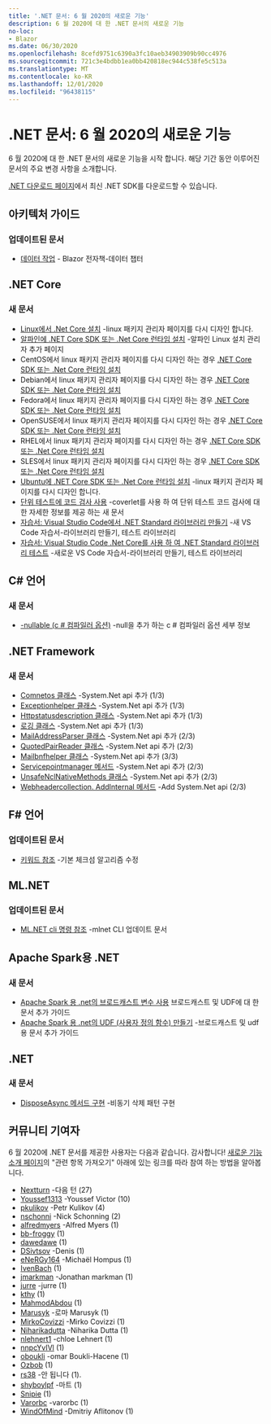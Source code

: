 ```yaml
---
title: '.NET 문서: 6 월 2020의 새로운 기능'
description: 6 월 2020에 대 한 .NET 문서의 새로운 기능
no-loc:
- Blazor
ms.date: 06/30/2020
ms.openlocfilehash: 8cefd9751c6390a3fc10aeb34903909b90cc4976
ms.sourcegitcommit: 721c3e4bdbb1ea0bb420818ec944c538fe5c513a
ms.translationtype: MT
ms.contentlocale: ko-KR
ms.lasthandoff: 12/01/2020
ms.locfileid: "96438115"
---
```

# <a name="net-docs-whats-new-for-june-2020"></a>.NET 문서: 6 월 2020의 새로운 기능

6 월 2020에 대 한 .NET 문서의 새로운 기능을 시작 합니다. 해당 기간 동안 이루어진 문서의 주요 변경 사항을 소개합니다.

[.NET 다운로드 페이지](https://dotnet.microsoft.com/download)에서 최신 .NET SDK를 다운로드할 수 있습니다.

## <a name="architecture-guides"></a>아키텍처 가이드

### <a name="updated-articles"></a>업데이트된 문서

- [데이터 작업](../architecture/blazor-for-web-forms-developers/data.md)  -  Blazor 전자책-데이터 챕터

## <a name="net-core"></a>.NET Core

### <a name="new-articles"></a>새 문서

- [Linux에서 .Net Core 설치](../core/install/linux.md) -linux 패키지 관리자 페이지를 다시 디자인 합니다.
- [알파인에 .NET Core SDK 또는 .Net Core 런타임 설치](../core/install/linux-alpine.md) -알파인 Linux 설치 관리자 추가 페이지
- CentOS에서 linux 패키지 관리자 페이지를 다시 디자인 하는 경우 [.NET Core SDK 또는 .Net Core 런타임 설치](../core/install/linux-centos.md)
- Debian에서 linux 패키지 관리자 페이지를 다시 디자인 하는 경우 [.NET Core SDK 또는 .Net Core 런타임 설치](../core/install/linux-debian.md)
- Fedora에서 linux 패키지 관리자 페이지를 다시 디자인 하는 경우 [.NET Core SDK 또는 .Net Core 런타임 설치](../core/install/linux-fedora.md)
- OpenSUSE에서 linux 패키지 관리자 페이지를 다시 디자인 하는 경우 [.NET Core SDK 또는 .Net Core 런타임 설치](../core/install/linux-opensuse.md)
- RHEL에서 linux 패키지 관리자 페이지를 다시 디자인 하는 경우 [.NET Core SDK 또는 .Net Core 런타임 설치](../core/install/linux-rhel.md)
- SLES에서 linux 패키지 관리자 페이지를 다시 디자인 하는 경우 [.NET Core SDK 또는 .Net Core 런타임 설치](../core/install/linux-sles.md)
- [Ubuntu에 .NET Core SDK 또는 .Net Core 런타임 설치](../core/install/linux-ubuntu.md) -linux 패키지 관리자 페이지를 다시 디자인 합니다.
- [단위 테스트에 코드 검사 사용](../core/testing/unit-testing-code-coverage.md) -coverlet를 사용 하 여 단위 테스트 코드 검사에 대 한 자세한 정보를 제공 하는 새 문서
- [자습서: Visual Studio Code에서 .NET Standard 라이브러리 만들기](../core/tutorials/library-with-visual-studio-code.md) -새 VS Code 자습서-라이브러리 만들기, 테스트 라이브러리
- [자습서: Visual Studio Code .Net Core를 사용 하 여 .NET Standard 라이브러리 테스트](../core/tutorials/testing-library-with-visual-studio-code.md) -새로운 VS Code 자습서-라이브러리 만들기, 테스트 라이브러리

## <a name="c-language"></a>C# 언어

### <a name="new-articles"></a>새 문서

- [-nullable (c # 컴파일러 옵션)](../csharp/language-reference/compiler-options/nullable-compiler-option.md) -null을 추가 하는 c # 컴파일러 옵션 세부 정보

## <a name="net-framework"></a>.NET Framework

### <a name="new-articles"></a>새 문서

- [Comnetos 클래스](../framework/additional-apis/system.net.comnetos.md) -System.Net api 추가 (1/3)
- [Exceptionhelper 클래스](../framework/additional-apis/system.net.exceptionhelper.md) -System.Net api 추가 (1/3)
- [Httpstatusdescription 클래스](../framework/additional-apis/system.net.httpstatusdescription.md) -System.Net api 추가 (1/3)
- [로깅 클래스](../framework/additional-apis/system.net.logging.md) -System.Net api 추가 (1/3)
- [MailAddressParser 클래스](../framework/additional-apis/system.net.mail.mailaddressparser.md) -System.Net api 추가 (2/3)
- [QuotedPairReader 클래스](../framework/additional-apis/system.net.mail.quotedpairreader.md) -System.Net api 추가 (2/3)
- [Mailbnfhelper 클래스](../framework/additional-apis/system.net.mime.mailbnfhelper.md) -System.Net api 추가 (3/3)
- [Servicepointmanager 메서드](../framework/additional-apis/system.net.servicepointmanager.closeconnectiongroups.md) -System.Net api 추가 (2/3)
- [UnsafeNclNativeMethods 클래스](../framework/additional-apis/system.net.unsafenclnativemethods.md) -System.Net api 추가 (2/3)
- [Webheadercollection. AddInternal 메서드](../framework/additional-apis/system.net.webheadercollection.addinternal.md) -Add System.Net api (2/3)

## <a name="f-language"></a>F# 언어

### <a name="updated-articles"></a>업데이트된 문서

- [키워드 참조](../fsharp/language-reference/keyword-reference.md) -기본 체크섬 알고리즘 수정

## <a name="mlnet"></a>ML.NET

### <a name="updated-articles"></a>업데이트된 문서

- [ML.NET cli 명령 참조](../machine-learning/reference/ml-net-cli-reference.md) -mlnet CLI 업데이트 문서

## <a name="net-for-apache-spark"></a>Apache Spark용 .NET

### <a name="new-articles"></a>새 문서

- [Apache Spark 용 .net의 브로드캐스트 변수 사용](../spark/how-to-guides/broadcast-guide.md) 브로드캐스트 및 UDF에 대 한 문서 추가 가이드
- [Apache Spark 용 .net의 UDF (사용자 정의 함수) 만들기](../spark/how-to-guides/udf-guide.md) -브로드캐스트 및 udf 용 문서 추가 가이드

## <a name="net"></a>.NET

### <a name="new-articles"></a>새 문서

- [DisposeAsync 메서드 구현](../standard/garbage-collection/implementing-disposeasync.md) -비동기 삭제 패턴 구현

## <a name="community-contributors"></a>커뮤니티 기여자

6 월 2020에 .NET 문서를 제공한 사용자는 다음과 같습니다. 감사합니다! [새로운 기능 소개 페이지](index.yml)의 "관련 항목 가져오기" 아래에 있는 링크를 따라 참여 하는 방법을 알아봅니다.

- [Nextturn](https://github.com/NextTurn) -다음 턴 (27)
- [Youssef1313](https://github.com/Youssef1313) -Youssef Victor (10)
- [pkulikov](https://github.com/pkulikov) -Petr Kulikov (4)
- [nschonni](https://github.com/nschonni) -Nick Schonning (2)
- [alfredmyers](https://github.com/alfredmyers) -Alfred Myers (1)
- [bb-froggy](https://github.com/bb-froggy) (1)
- [dawedawe](https://github.com/dawedawe) (1)
- [DSivtsov](https://github.com/DSivtsov) -Denis (1)
- [eNeRGy164](https://github.com/eNeRGy164) -Michaël Hompus (1)
- [IvenBach](https://github.com/IvenBach) (1)
- [jmarkman](https://github.com/jmarkman) -Jonathan markman (1)
- [jurre](https://github.com/jurre) -jurre (1)
- [kthy](https://github.com/kthy) (1)
- [MahmodAbdou](https://github.com/MahmodAbdou) (1)
- [Marusyk](https://github.com/Marusyk) -로마 Marusyk (1)
- [MirkoCovizzi](https://github.com/MirkoCovizzi) -Mirko Covizzi (1)
- [Niharikadutta](https://github.com/Niharikadutta) -Niharika Dutta (1)
- [nlehnert1](https://github.com/nlehnert1) -chloe Lehnert (1)
- [nnpcYvIVl](https://github.com/nnpcYvIVl) (1)
- [oboukli](https://github.com/oboukli) -omar Boukli-Hacene (1)
- [Ozbob](https://github.com/OzBob) (1)
- [rs38](https://github.com/rs38) -안 됩니다 (1).
- [shyboylpf](https://github.com/shyboylpf) -마트 (1)
- [Snipie](https://github.com/Snipie) (1)
- [Varorbc](https://github.com/Varorbc) -varorbc (1)
- [WindOfMind](https://github.com/WindOfMind) -Dmitriy Aflitonov (1)
